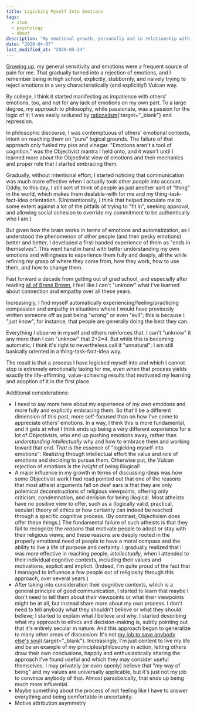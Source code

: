 ```yaml
---
title: Logicking Myself Into Emotions
tags:
  - stub
  - psychology
  - about
description: "My emotional growth, personally and in relationship with others, is due in large part to my intellectual grasp of the sheer logic of developing myself in that area."
date: "2020-04-07"
last_modified_at: "2020-05-24"
---
```


[Growing up](/family-arguing/), my general sensitivity and emotions were a frequent source of pain for me. That gradually turned into a rejection of emotions, and I remember being in high school, explicitly, stubbornly, and naively trying to reject emotions in a very characteristically (and explicitly!) Vulcan way.

By college, I think it started manifesting as impatience with others' emotions, too, and not for any lack of emotions on my own part. To a large degree, my approach to philosophy, while passionate, was a passion for the logic of it; I was easily seduced by [rationalism](http://aynrandlexicon.com/lexicon/rationalism_vs_empiricism.html){:target="&lowbar;blank"} and repression.

In philosophic discourse, I was contemptuous of others' emotional contexts, intent on reaching them on "pure" logical grounds. The failure of that approach only fueled my piss and vinegar. "Emotions aren't a tool of cognition." was the Objectivist mantra I held onto, and it wasn't until I learned more about the Objectivist view of emotions and their mechanics and proper role that I started embracing them.

Gradually, without intentional effort, I started noticing that communication was much more effective when I actually took other _people_ into account. Oddly, to this day, I still sort of think of people as just another sort of "thing" in the world, which makes them dealable-with for me and my thing-task-fact-idea orientation. (Unintentionally, I think that helped inoculate me to some extent against a lot of the pitfalls of trying to "fit in", seeking approval, and allowing social cohesion to override my commitment to be authentically who I am.)

But given how the brain works in terms of emotions and automatization, as I understood the phenomenon of other people (and their pesky emotions) better and better, I developed a first-handed experience of them as "ends in themselves". This went hand in hand with better understanding my own emotions and willingness to experience them fully and deeply, all the while refining my grasp of where they come from, how they work, how to use them, and how to change them.

Fast forward a decade from getting out of grad school, and especially after reading [all of Brené Brown](/about#psychological-and-emotional-well-being), I feel like I can't "unknow" what I've learned about connection and empathy over all these years.

Increasingly, I find myself automatically experiencing/feeling/practicing compassion and empathy in situations where I would have previously written someone off as just being "wrong" or even "evil"; this is because I "just know", for instance, that people are generally doing the best they can.

Everything I observe in myself and others reinforces that. I can't "unknow" it any more than I can "unknow" that 2+2=4. But while this is becoming automatic, I think it's right to nevertheless call it "unnatural"; I am still basically oriented in a thing-task-fact-idea way.

The result is that a process I have logicked myself into and which I cannot stop is extremely emotionally taxing for me, even when that process yields exactly the life-affirming, value-achieving results that motivated my learning and adoption of it in the first place.

Additional considerations:

* I need to say more here about my experience of my _own_ emotions and more fully and explicitly embracing them. So that'll be a different dimension of this post, more self-focused than on how I've come to appreciate others' emotions. In a way, I think this is more fundamental, and it gets at what I think ends up being a very different experience for a lot of Objectivists, who end up pushing emotions away, rather than _understanding intellectually_ why and how to embrace them and working toward that end. _That_ is the essence of "logicking myself into emotions": Realizing through intellectual effort the value and role of emotions and deciding to pursue them. Otherwise put, the Vulcan rejection of emotions is the _height_ of being illogical!
* A major influence in my growth in terms of discussing ideas was how some Objectivist work I had read pointed out that one of the reasons that most atheist arguments fall on deaf ears is that they are only polemical deconstructions of religious viewpoints, offering only criticism, condemnation, and derision for being illogical. Most atheists have no positive view to offer, such as a (logically valid, practical, secular) theory of ethics or how certainty can indeed be reached through a specific cognitive process. (By contrast, Objectivism does offer these things.) The fundamental failure of such atheists is that they fail to recognize the _reasons_ that motivate people to adopt or stay with their religious views, and these reasons are deeply rooted in the properly emotional need of people to have a moral compass and the ability to live a life of purpose and certainty. I gradually realized that I was more effective in reaching people, _intellectually_, when I attended to their individual cognitive contexts, including their values and motivations, explicit and implicit. (Indeed, I'm quite proud of the fact that I managed to influence a few people out of religiosity through this approach, over several years.)
* After taking into consideration their cognitive contexts, which is a general principle of good communication, I started to learn that maybe I don't need to tell them about _their_ viewpoints or what their viewpoints might be at all, but instead share more about my own process. I don't need to tell anybody what they shouldn't believe or what they should believe; I started to explain what _I_ believe and why. I started describing what my approach to ethics and decision-making is, subtly pointing out that it's entirely secular in nature. And this approach began to generalize to many other areas of discussion: It's not [my job to save anybody else's soul](https://xkcd.com/386/){:target="&lowbar;blank"}. Increasingly, I'm just content to live my life and be an example of my principles/philosophy in action, letting others draw their own conclusions, happily and enthusiastically sharing the approach I've found useful and which they may consider useful themselves. I may privately (or even openly) believe that "my way of being" and my values are universally applicable, but it's just not my job to convince anybody of that. Almost paradoxically, that ends up being much more influential.
* Maybe something about the process of not feeling like I have to answer everything and being comfortable in uncertainty.
* Motive attribution asymmetry
